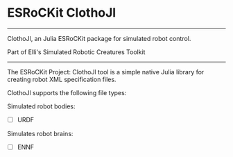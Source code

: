 # ESRoCKit ClothoJl

---

ClothoJl, an Julia ESRoCKit package for simulated robot control.

Part of Elli's Simulated Robotic Creatures Toolkit

---

The ESRoCKit Project: ClothoJl tool is a simple native Julia library for creating robot XML specification files.

ClothoJl supports the following file types:

Simulated robot bodies:

- [ ] URDF
<!-- - [ ] MJCF -->
<!-- - [ ] SDF -->

Simulates robot brains:

- [ ] ENNF

<!-- ## Installation -->

<!-- ## Usage -->

<!-- -->

<!-- ## Contributing -->

<!-- ## License -->
